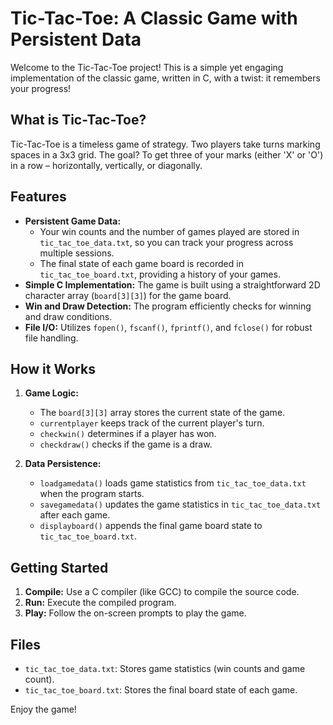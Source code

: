 # Tic-Tac-Toe: A Classic Game with Persistent Data

Welcome to the Tic-Tac-Toe project! This is a simple yet engaging implementation of the classic game, written in C, with a twist: it remembers your progress!

## What is Tic-Tac-Toe?

Tic-Tac-Toe is a timeless game of strategy. Two players take turns marking spaces in a 3x3 grid. The goal? To get three of your marks (either 'X' or 'O') in a row – horizontally, vertically, or diagonally.

## Features

* **Persistent Game Data:**
    * Your win counts and the number of games played are stored in `tic_tac_toe_data.txt`, so you can track your progress across multiple sessions.
    * The final state of each game board is recorded in `tic_tac_toe_board.txt`, providing a history of your games.
* **Simple C Implementation:** The game is built using a straightforward 2D character array (`board[3][3]`) for the game board.
* **Win and Draw Detection:** The program efficiently checks for winning and draw conditions.
* **File I/O:** Utilizes `fopen()`, `fscanf()`, `fprintf()`, and `fclose()` for robust file handling.

## How it Works

1.  **Game Logic:**
    * The `board[3][3]` array stores the current state of the game.
    * `currentplayer` keeps track of the current player's turn.
    * `checkwin()` determines if a player has won.
    * `checkdraw()` checks if the game is a draw.

2.  **Data Persistence:**
    * `loadgamedata()` loads game statistics from `tic_tac_toe_data.txt` when the program starts.
    * `savegamedata()` updates the game statistics in `tic_tac_toe_data.txt` after each game.
    * `displayboard()` appends the final game board state to `tic_tac_toe_board.txt`.

## Getting Started

1.  **Compile:** Use a C compiler (like GCC) to compile the source code.
2.  **Run:** Execute the compiled program.
3.  **Play:** Follow the on-screen prompts to play the game.

## Files

* `tic_tac_toe_data.txt`: Stores game statistics (win counts and game count).
* `tic_tac_toe_board.txt`: Stores the final board state of each game.

Enjoy the game!
